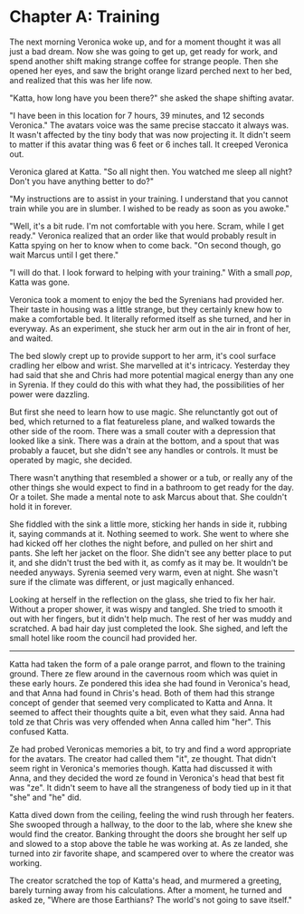 # Chapter A: Training

The next morning Veronica woke up, and for a moment thought it was all just a
bad dream. Now she was going to get up, get ready for work, and spend another
shift making strange coffee for strange people. Then she opened her eyes, and
saw the bright orange lizard perched next to her bed, and realized that this was
her life now.

"Katta, how long have you been there?" she asked the shape shifting avatar.

"I have been in this location for 7 hours, 39 minutes, and 12 seconds Veronica."
The avatars voice was the same precise staccato it always was. It wasn't
affected by the tiny body that was now projecting it. It didn't seem to matter
if this avatar thing was 6 feet or 6 inches tall. It creeped Veronica out.

Veronica glared at Katta. "So all night then. You watched me sleep all night?
Don't you have anything better to do?"

"My instructions are to assist in your training. I understand that you cannot
train while you are in slumber. I wished to be ready as soon as you awoke."

"Well, it's a bit rude. I'm not comfortable with you here. Scram, while I get
ready." Veronica realized that an order like that would probably result in Katta
spying on her to know when to come back. "On second though, go wait Marcus
until I get there."

"I will do that. I look forward to helping with your training." With a small
*pop*, Katta was gone.

Veronica took a moment to enjoy the bed the Syrenians had provided her. Their
taste in housing was a little strange, but they certainly knew how to make a
comfortable bed. It literally reformed itself as she turned, and her in
everyway. As an experiment, she stuck her arm out in the air in front of her,
and waited.

The bed slowly crept up to provide support to her arm, it's cool surface
cradling her elbow and wrist. She marvelled at it's intricacy. Yesterday they
had said that she and Chris had more potential magical energy than any one in
Syrenia. If they could do this with what they had, the possibilities of her
power were dazzling.

But first she need to learn how to use magic. She relunctantly got out of bed,
which returned to a flat featureless plane, and walked towards the other side of
the room. There was a small couter with a depression that looked like a sink.
There was a drain at the bottom, and a spout that was probably a faucet, but she
didn't see any handles or controls. It must be operated by magic, she decided.

There wasn't anything that resembled a shower or a tub, or really any of the
other things she would expect to find in a bathroom to get ready for the day. Or
a toilet. She made a mental note to ask Marcus about that. She couldn't hold it
in forever.

She fiddled with the sink a little more, sticking her hands in side it, rubbing
it, saying commands at it. Nothing seemed to work. She went to where she had
kicked off her clothes the night before, and pulled on her shirt and pants. She
left her jacket on the floor. She didn't see any better place to put it, and she
didn't trust the bed with it, as comfy as it may be. It wouldn't be needed
anyways. Syrenia seemed very warm, even at night. She wasn't sure if the climate
was different, or just magically enhanced.

Looking at herself in the reflection on the glass, she tried to fix her hair.
Without a proper shower, it was wispy and tangled. She tried to smooth it out
with her fingers, but it didn't help much. The rest of her was muddy and
scratched. A bad hair day just completed the look. She sighed, and left the
small hotel like room the council had provided her.

--------------------------------------------------------------------------------

Katta had taken the form of a pale orange parrot, and flown to the training
ground. There ze flew around in the cavernous room which was quiet in these
early hours. Ze pondered this idea she had found in Veronica's head, and that
Anna had found in Chris's head. Both of them had this strange concept of gender
that seemed very complicated to Katta and Anna. It seemed to affect their
thoughts quite a bit, even what they said. Anna had told ze that Chris was very
offended when Anna called him "her". This confused Katta.

Ze had probed Veronicas memories a bit, to try and find a word appropriate for
the avatars. The creator had called them "it", ze thought. That didn't seem
right in Veronica's memories though. Katta had discussed it with Anna, and they
decided the word ze found in Veronica's head that best fit was "ze". It didn't
seem to have all the strangeness of body tied up in it that "she" and "he" did.

Katta dived down from the ceiling, feeling the wind rush through her featers.
She swooped through a hallway, to the door to the lab, where she knew she would
find the creator. Banking throught the doors she brought her self up and slowed
to a stop above the table he was working at. As ze landed, she turned into zir
favorite shape, and scampered over to where the creator was working.

The creator scratched the top of Katta's head, and murmered a greeting, barely
turning away from his calculations. After a moment, he turned and asked ze,
"Where are those Earthians? The world's not going to save itself."
